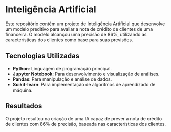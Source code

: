 # Inteligência Artificial

Este repositório contém um projeto de Inteligência Artificial que desenvolve um modelo preditivo para avaliar a nota de crédito de clientes de uma financeira. O modelo alcançou uma precisão de 86%, utilizando as características dos clientes como base para suas previsões.

## Tecnologias Utilizadas

- **Python**: Linguagem de programação principal.
- **Jupyter Notebook**: Para desenvolvimento e visualização de análises.
- **Pandas**: Para manipulação e análise de dados.
- **Scikit-learn**: Para implementação de algoritmos de aprendizado de máquina.

## Resultados
O projeto resultou na criação de uma IA capaz de prever a nota de crédito de clientes com 86% de precisão, baseada nas características dos clientes.